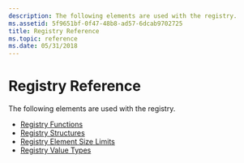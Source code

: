 ```yaml
---
description: The following elements are used with the registry.
ms.assetid: 5f9651bf-0f47-48b8-ad57-6dcab9702725
title: Registry Reference
ms.topic: reference
ms.date: 05/31/2018
---
```


# Registry Reference

The following elements are used with the registry.

-   [Registry Functions](registry-functions.md)
-   [Registry Structures](registry-structures.md)
-   [Registry Element Size Limits](registry-element-size-limits.md)
-   [Registry Value Types](registry-value-types.md)

 

 



